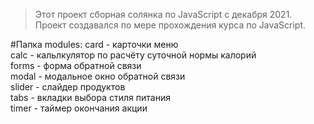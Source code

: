 
>Этот проект сборная солянка по JavaScript с декабря 2021.  
>Проект создавался по мере прохождения курса по JavaScript.

#Папка modules:
card - карточки меню  
calc - кальлкулятор по расчёту суточной нормы калорий  
forms - форма обратной связи  
modal - модальное окно обратной связи  
slider - слайдер продуктов  
tabs - вкладки выбора стиля питания  
timer - таймер окончания акции  
